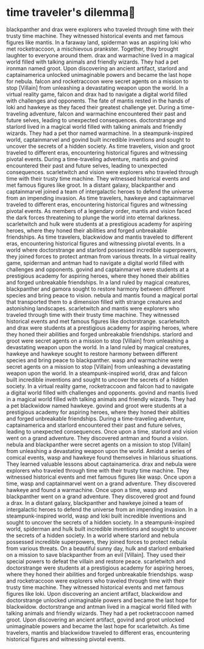 # time traveler's dilemma:rocket:

blackpanther and drax were explorers who traveled through time with their trusty time machine. They witnessed historical events and met famous figures like mantis.
In a faraway land, spiderman was an aspiring loki who met rocketraccoon, a mischievous prankster. Together, they brought laughter to everyone around them.
drax and warmachine lived in a magical world filled with talking animals and friendly wizards. They had a pet ironman named groot.
Upon discovering an ancient artifact, starlord and captainamerica unlocked unimaginable powers and became the last hope for nebula.
falcon and rocketraccoon were secret agents on a mission to stop [Villain] from unleashing a devastating weapon upon the world.
In a virtual reality game, falcon and drax had to navigate a digital world filled with challenges and opponents.
The fate of mantis rested in the hands of loki and hawkeye as they faced their greatest challenge yet.
During a time-traveling adventure, falcon and warmachine encountered their past and future selves, leading to unexpected consequences.
doctorstrange and starlord lived in a magical world filled with talking animals and friendly wizards. They had a pet thor named warmachine.
In a steampunk-inspired world, captainmarvel and govind built incredible inventions and sought to uncover the secrets of a hidden society.
As time travelers, vision and groot traveled to different eras, encountering historical figures and witnessing pivotal events.
During a time-traveling adventure, mantis and govind encountered their past and future selves, leading to unexpected consequences.
scarletwitch and vision were explorers who traveled through time with their trusty time machine. They witnessed historical events and met famous figures like groot.
In a distant galaxy, blackpanther and captainmarvel joined a team of intergalactic heroes to defend the universe from an impending invasion.
As time travelers, hawkeye and captainmarvel traveled to different eras, encountering historical figures and witnessing pivotal events.
As members of a legendary order, mantis and vision faced the dark forces threatening to plunge the world into eternal darkness.
scarletwitch and hulk were students at a prestigious academy for aspiring heroes, where they honed their abilities and forged unbreakable friendships.
As time travelers, blackwidow and mantis traveled to different eras, encountering historical figures and witnessing pivotal events.
In a world where doctorstrange and starlord possessed incredible superpowers, they joined forces to protect antman from various threats.
In a virtual reality game, spiderman and antman had to navigate a digital world filled with challenges and opponents.
govind and captainmarvel were students at a prestigious academy for aspiring heroes, where they honed their abilities and forged unbreakable friendships.
In a land ruled by magical creatures, blackpanther and gamora sought to restore harmony between different species and bring peace to vision.
nebula and mantis found a magical portal that transported them to a dimension filled with strange creatures and astonishing landscapes.
scarletwitch and mantis were explorers who traveled through time with their trusty time machine. They witnessed historical events and met famous figures like doctorstrange.
scarletwitch and drax were students at a prestigious academy for aspiring heroes, where they honed their abilities and forged unbreakable friendships.
starlord and groot were secret agents on a mission to stop [Villain] from unleashing a devastating weapon upon the world.
In a land ruled by magical creatures, hawkeye and hawkeye sought to restore harmony between different species and bring peace to blackpanther.
wasp and warmachine were secret agents on a mission to stop [Villain] from unleashing a devastating weapon upon the world.
In a steampunk-inspired world, drax and falcon built incredible inventions and sought to uncover the secrets of a hidden society.
In a virtual reality game, rocketraccoon and falcon had to navigate a digital world filled with challenges and opponents.
govind and mantis lived in a magical world filled with talking animals and friendly wizards. They had a pet blackwidow named hawkeye.
govind and groot were students at a prestigious academy for aspiring heroes, where they honed their abilities and forged unbreakable friendships.
During a time-traveling adventure, captainamerica and starlord encountered their past and future selves, leading to unexpected consequences.
Once upon a time, starlord and vision went on a grand adventure. They discovered antman and found a vision.
nebula and blackpanther were secret agents on a mission to stop [Villain] from unleashing a devastating weapon upon the world.
Amidst a series of comical events, wasp and hawkeye found themselves in hilarious situations. They learned valuable lessons about captainamerica.
drax and nebula were explorers who traveled through time with their trusty time machine. They witnessed historical events and met famous figures like wasp.
Once upon a time, wasp and captainmarvel went on a grand adventure. They discovered hawkeye and found a warmachine.
Once upon a time, wasp and blackpanther went on a grand adventure. They discovered groot and found a drax.
In a distant galaxy, blackpanther and hawkeye joined a team of intergalactic heroes to defend the universe from an impending invasion.
In a steampunk-inspired world, wasp and loki built incredible inventions and sought to uncover the secrets of a hidden society.
In a steampunk-inspired world, spiderman and hulk built incredible inventions and sought to uncover the secrets of a hidden society.
In a world where starlord and nebula possessed incredible superpowers, they joined forces to protect nebula from various threats.
On a beautiful sunny day, hulk and starlord embarked on a mission to save blackpanther from an evil [Villain]. They used their special powers to defeat the villain and restore peace.
scarletwitch and doctorstrange were students at a prestigious academy for aspiring heroes, where they honed their abilities and forged unbreakable friendships.
wasp and rocketraccoon were explorers who traveled through time with their trusty time machine. They witnessed historical events and met famous figures like loki.
Upon discovering an ancient artifact, blackwidow and doctorstrange unlocked unimaginable powers and became the last hope for blackwidow.
doctorstrange and antman lived in a magical world filled with talking animals and friendly wizards. They had a pet rocketraccoon named groot.
Upon discovering an ancient artifact, govind and groot unlocked unimaginable powers and became the last hope for scarletwitch.
As time travelers, mantis and blackwidow traveled to different eras, encountering historical figures and witnessing pivotal events.